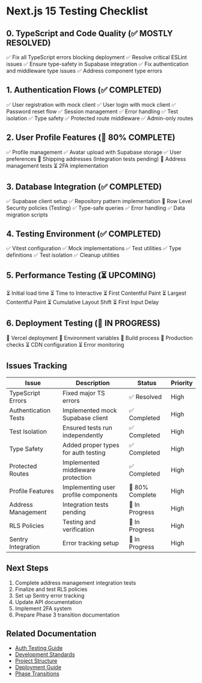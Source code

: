 # Next.js 15 Testing Checklist

## 0. TypeScript and Code Quality (✅ MOSTLY RESOLVED)
✅ Fix all TypeScript errors blocking deployment
✅ Resolve critical ESLint issues
✅ Ensure type-safety in Supabase integration
✅ Fix authentication and middleware type issues
✅ Address component type errors

## 1. Authentication Flows (✅ COMPLETED)
✅ User registration with mock client
✅ User login with mock client
✅ Password reset flow
✅ Session management
✅ Error handling
✅ Test isolation
✅ Type safety
✅ Protected route middleware
✅ Admin-only routes

## 2. User Profile Features (🔄 80% COMPLETE)
✅ Profile management
✅ Avatar upload with Supabase storage
✅ User preferences
🔄 Shipping addresses (Integration tests pending)
🔄 Address management tests
⏳ 2FA implementation

## 3. Database Integration (✅ COMPLETED)
✅ Supabase client setup
✅ Repository pattern implementation
🔄 Row Level Security policies (Testing)
✅ Type-safe queries
✅ Error handling
✅ Data migration scripts

## 4. Testing Environment (✅ COMPLETED)
✅ Vitest configuration
✅ Mock implementations
✅ Test utilities
✅ Type definitions
✅ Test isolation
✅ Cleanup utilities

## 5. Performance Testing (⏳ UPCOMING)
⏳ Initial load time
⏳ Time to Interactive
⏳ First Contentful Paint
⏳ Largest Contentful Paint
⏳ Cumulative Layout Shift
⏳ First Input Delay

## 6. Deployment Testing (🔄 IN PROGRESS)
🔄 Vercel deployment
🔄 Environment variables
🔄 Build process
🔄 Production checks
⏳ CDN configuration
⏳ Error monitoring

## Issues Tracking

| Issue | Description | Status | Priority |
|-------|-------------|--------|----------|
| TypeScript Errors | Fixed major TS errors | ✅ Resolved | High |
| Authentication Tests | Implemented mock Supabase client | ✅ Completed | High |
| Test Isolation | Ensured tests run independently | ✅ Completed | High |
| Type Safety | Added proper types for auth testing | ✅ Completed | High |
| Protected Routes | Implemented middleware protection | ✅ Completed | High |
| Profile Features | Implementing user profile components | 🔄 80% Complete | High |
| Address Management | Integration tests pending | 🔄 In Progress | High |
| RLS Policies | Testing and verification | 🔄 In Progress | High |
| Sentry Integration | Error tracking setup | 🔄 In Progress | High |

## Next Steps
1. Complete address management integration tests
2. Finalize and test RLS policies
3. Set up Sentry error tracking
4. Update API documentation
5. Implement 2FA system
6. Prepare Phase 3 transition documentation

## Related Documentation
- [Auth Testing Guide](./auth-testing.md)
- [Development Standards](./rules/development-standards.mdc)
- [Project Structure](./rules/project-structure.mdc)
- [Deployment Guide](./DEPLOY.md)
- [Phase Transitions](./rules/phase-transitions.mdc) 